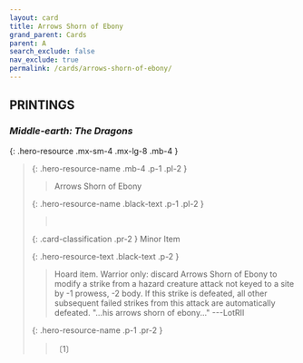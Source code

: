 ```yaml
---
layout: card
title: Arrows Shorn of Ebony
grand_parent: Cards
parent: A
search_exclude: false
nav_exclude: true
permalink: /cards/arrows-shorn-of-ebony/
---
```


## PRINTINGS


### _Middle-earth: The Dragons_

{: .hero-resource .mx-sm-4 .mx-lg-8 .mb-4 }
> {: .hero-resource-name .mb-4 .p-1 .pl-2 }
> > <div class="card-mp"></div>
> > <div class="card-name">Arrows Shorn of Ebony</div>
>
> {: .hero-resource-name .black-text .p-1 .pl-2 }
> > &nbsp;
>
> {: .card-classification .pr-2 }
> Minor Item
>
> {: .hero-resource-text .black-text .p-2 }
> > Hoard item. Warrior only: discard Arrows Shorn of Ebony to modify a strike from a hazard creature attack not keyed to a site by -1 prowess, -2 body. If this strike is defeated, all other subsequent failed strikes from this attack are automatically defeated.  "...his arrows shorn of ebony..." ---LotRII 
> 
> {: .hero-resource-name .p-1 .pr-2 }
> > <div class="card-shield"></div>
> > <div class="card-corruption">〔1〕</div>
